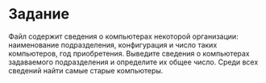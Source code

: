 # Задание
Файл содержит сведения о компьютерах некоторой организации: наименование подразделения, конфигурация и число таких компьютеров, год приобретения. Выведите сведения о компьютерах задаваемого подразделения и определите их общее число. Среди всех сведений найти самые старые компьютеры.
